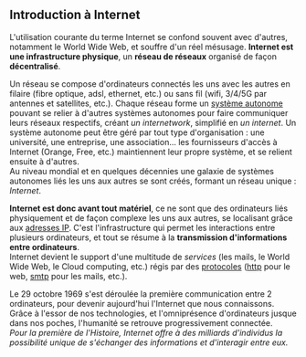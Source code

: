 ## Introduction à Internet

L'utilisation courante du terme Internet se confond
souvent avec d'autres, notamment le World Wide Web, et souffre
d'un réel mésusage. **Internet est une infrastructure physique**, un **réseau de réseaux** organisé de façon **décentralisé**.

Un réseau se compose d'ordinateurs connectés les uns avec
les autres en filaire (fibre optique, adsl, ethernet, etc.) ou sans fil (wifi, 3/4/5G par antennes et satellites, etc.). Chaque réseau forme un [système autonome](https://fr.wikipedia.org/wiki/Autonomous_System) pouvant se relier à d'autres systèmes autonomes pour faire communiquer leurs réseaux respectifs, créant *un internetwork*, simplifié en *un internet*. Un système autonome peut être géré par tout type d'organisation : une université, une entreprise, une association... les fournisseurs d'accès à Internet (Orange, Free, etc.) maintiennent leur propre système, et se relient ensuite à d'autres.  
Au niveau mondial et en quelques décennies une galaxie de systèmes autonomes liés les uns aux autres se sont créés, formant un réseau unique : *Internet*.

**Internet est donc avant tout matériel**, ce ne sont que des ordinateurs liés physiquement et de façon complexe les uns aux autres, se localisant grâce aux [adresses IP](https://adresseip.com/). C'est l'infrastructure qui permet les interactions entre plusieurs ordinateurs,
et tout se résume à la **transmission d'informations entre ordinateurs**.  
Internet devient le support d'une multitude de *services* (les mails, le World Wide Web, le Cloud computing, etc.) régis par des [protocoles](https://fr.wikipedia.org/wiki/Protocole_informatique) ([http](https://fr.wikipedia.org/wiki/Hypertext_Transfer_Protocol) pour le web, [smtp](https://fr.wikipedia.org/wiki/Simple_Mail_Transfer_Protocol) pour les mails, etc.).

Le 29 octobre 1969 s'est déroulée la première communication entre 2 ordinateurs, pour devenir aujourd'hui l'Internet que nous connaissons.
Grâce à l'essor de nos technologies, et l'omniprésence d'ordinateurs jusque dans nos poches, l'humanité se retrouve progressivement connectée.  
*Pour la première de l'Histoire, Internet offre à des milliards d'individus la possibilité unique de s'échanger des informations et d'interagir entre eux.*
